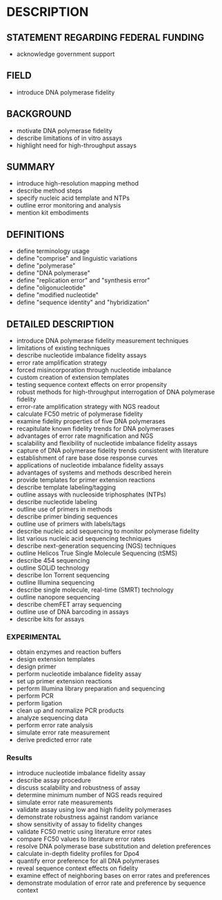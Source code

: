 # DESCRIPTION

## STATEMENT REGARDING FEDERAL FUNDING

- acknowledge government support

## FIELD

- introduce DNA polymerase fidelity

## BACKGROUND

- motivate DNA polymerase fidelity
- describe limitations of in vitro assays
- highlight need for high-throughput assays

## SUMMARY

- introduce high-resolution mapping method
- describe method steps
- specify nucleic acid template and NTPs
- outline error monitoring and analysis
- mention kit embodiments

## DEFINITIONS

- define terminology usage
- define "comprise" and linguistic variations
- define "polymerase"
- define "DNA polymerase"
- define "replication error" and "synthesis error"
- define "oligonucleotide"
- define "modified nucleotide"
- define "sequence identity" and "hybridization"

## DETAILED DESCRIPTION

- introduce DNA polymerase fidelity measurement techniques
- limitations of existing techniques
- describe nucleotide imbalance fidelity assays
- error rate amplification strategy
- forced misincorporation through nucleotide imbalance
- custom creation of extension templates
- testing sequence context effects on error propensity
- robust methods for high-throughput interrogation of DNA polymerase fidelity
- error-rate amplification strategy with NGS readout
- calculate FC50 metric of polymerase fidelity
- examine fidelity properties of five DNA polymerases
- recapitulate known fidelity trends for DNA polymerases
- advantages of error rate magnification and NGS
- scalability and flexibility of nucleotide imbalance fidelity assays
- capture of DNA polymerase fidelity trends consistent with literature
- establishment of rare base dose response curves
- applications of nucleotide imbalance fidelity assays
- advantages of systems and methods described herein
- provide templates for primer extension reactions
- describe template labeling/tagging
- outline assays with nucleoside triphosphates (NTPs)
- describe nucleotide labeling
- outline use of primers in methods
- describe primer binding sequences
- outline use of primers with labels/tags
- describe nucleic acid sequencing to monitor polymerase fidelity
- list various nucleic acid sequencing techniques
- describe next-generation sequencing (NGS) techniques
- outline Helicos True Single Molecule Sequencing (tSMS)
- describe 454 sequencing
- outline SOLiD technology
- describe Ion Torrent sequencing
- outline Illumina sequencing
- describe single molecule, real-time (SMRT) technology
- outline nanopore sequencing
- describe chemFET array sequencing
- outline use of DNA barcoding in assays
- describe kits for assays

### EXPERIMENTAL

- obtain enzymes and reaction buffers
- design extension templates
- design primer
- perform nucleotide imbalance fidelity assay
- set up primer extension reactions
- perform Illumina library preparation and sequencing
- perform PCR
- perform ligation
- clean up and normalize PCR products
- analyze sequencing data
- perform error rate analysis
- simulate error rate measurement
- derive predicted error rate

### Results

- introduce nucleotide imbalance fidelity assay
- describe assay procedure
- discuss scalability and robustness of assay
- determine minimum number of NGS reads required
- simulate error rate measurements
- validate assay using low and high fidelity polymerases
- demonstrate robustness against random variance
- show sensitivity of assay to fidelity changes
- validate FC50 metric using literature error rates
- compare FC50 values to literature error rates
- resolve DNA polymerase base substitution and deletion preferences
- calculate in-depth fidelity profiles for Dpo4
- quantify error preference for all DNA polymerases
- reveal sequence context effects on fidelity
- examine effect of neighboring bases on error rates and preferences
- demonstrate modulation of error rate and preference by sequence context

